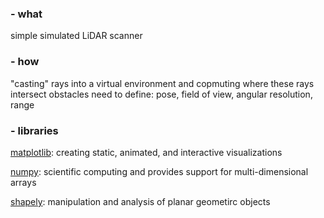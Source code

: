 ### - what
simple simulated LiDAR scanner <p>

### - how
"casting" rays into a virtual environment and copmuting where these rays intersect obstacles
need to define: pose, field of view, angular resolution, range

### - libraries
[matplotlib](https://matplotlib.org/stable/): creating static, animated, and interactive visualizations <p>
[numpy](https://numpy.org/devdocs/): scientific computing and provides support for multi-dimensional arrays <p>
[shapely](https://shapely.readthedocs.io/en/stable/index.html): manipulation and analysis of planar geometirc objects<p>
